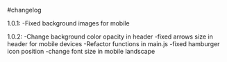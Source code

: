 #changelog

1.0.1:
-Fixed background images for mobile

1.0.2:
-Change background color opacity in header
-fixed arrows size in header for mobile devices
-Refactor functions in main.js
-fixed hamburger icon position
-change font size in mobile landscape
